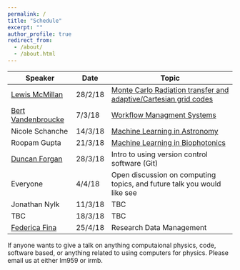 ```yaml
---
permalink: /
title: "Schedule"
excerpt: ""
author_profile: true
redirect_from: 
  - /about/
  - /about.html
---
```



| Speaker   | Date       |               Topic                                               |
| --------  | ------     | ------------------------------------------------------------      |
| [Lewis McMillan](https://github.com/lewisfish)    | 28/2/18 | [Monte Carlo Radiation transfer and adaptive/Cartesian grid codes](/talks/2018-02-28-lewis-mcrt) |
| [Bert Vandenbroucke](https://github.com/bwvdnbro) | 7/3/18  | [Workflow Managment Systems](/talks/2018-03-07-bert-WMS) |
| Nicole Schanche       | 14/3/18    | [Machine Learning in Astronomy](/talks/2018-03-14-nicole-ML)
| Roopam Gupta          | 21/3/18    | [Machine Learning in Biophotonics](/talks/2018-03-21-roopam-ML) |
| [Duncan Forgan](https://github.com/dh4gan)       | 28/3/18    | Intro to using version control software (Git) |
| Everyone       | 4/4/18     | Open discussion on computing topics, and future talk you would like see |
| Jonathan Nylk  | 11/3/18    | TBC  |
| TBC            | 18/3/18    | TBC  |
| [Federica Fina](https://www.st-andrews.ac.uk/staff/research/data/) | 25/4/18 | Research Data Management |

If anyone wants to give a talk on anything computaional physics, code, software based, or anything related to using computers for physics. Please email us at either lm959 or irmb.

